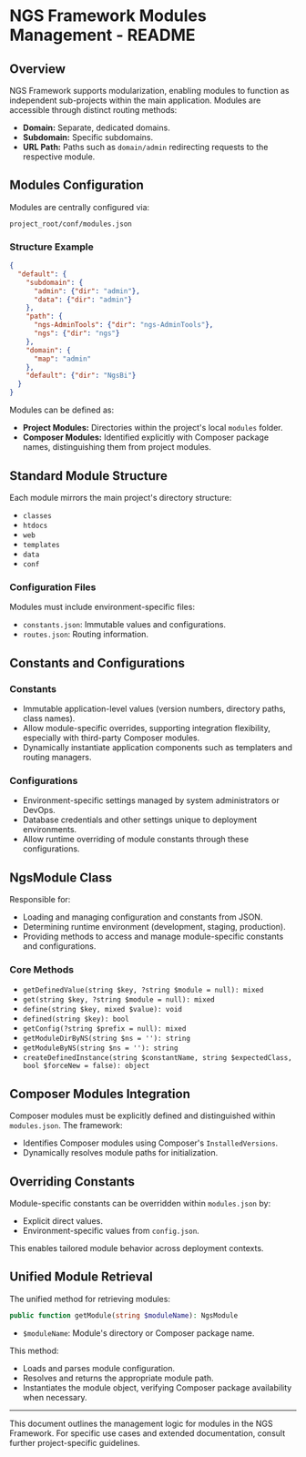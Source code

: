 # NGS Framework Modules Management - README

## Overview

NGS Framework supports modularization, enabling modules to function as independent sub-projects within the main application. Modules are accessible through distinct routing methods:

* **Domain:** Separate, dedicated domains.
* **Subdomain:** Specific subdomains.
* **URL Path:** Paths such as `domain/admin` redirecting requests to the respective module.

## Modules Configuration

Modules are centrally configured via:

```
project_root/conf/modules.json
```

### Structure Example

```json
{
  "default": {
    "subdomain": {
      "admin": {"dir": "admin"},
      "data": {"dir": "admin"}
    },
    "path": {
      "ngs-AdminTools": {"dir": "ngs-AdminTools"},
      "ngs": {"dir": "ngs"}
    },
    "domain": {
      "map": "admin"
    },
    "default": {"dir": "NgsBi"}
  }
}
```

Modules can be defined as:

* **Project Modules:** Directories within the project's local `modules` folder.
* **Composer Modules:** Identified explicitly with Composer package names, distinguishing them from project modules.

## Standard Module Structure

Each module mirrors the main project's directory structure:

* `classes`
* `htdocs`
* `web`
* `templates`
* `data`
* `conf`

### Configuration Files

Modules must include environment-specific files:

* `constants.json`: Immutable values and configurations.
* `routes.json`: Routing information.

## Constants and Configurations

### Constants

* Immutable application-level values (version numbers, directory paths, class names).
* Allow module-specific overrides, supporting integration flexibility, especially with third-party Composer modules.
* Dynamically instantiate application components such as templaters and routing managers.

### Configurations

* Environment-specific settings managed by system administrators or DevOps.
* Database credentials and other settings unique to deployment environments.
* Allow runtime overriding of module constants through these configurations.

## NgsModule Class

Responsible for:

* Loading and managing configuration and constants from JSON.
* Determining runtime environment (development, staging, production).
* Providing methods to access and manage module-specific constants and configurations.

### Core Methods

* `getDefinedValue(string $key, ?string $module = null): mixed`
* `get(string $key, ?string $module = null): mixed`
* `define(string $key, mixed $value): void`
* `defined(string $key): bool`
* `getConfig(?string $prefix = null): mixed`
* `getModuleDirByNS(string $ns = ''): string`
* `getModuleByNS(string $ns = ''): string`
* `createDefinedInstance(string $constantName, string $expectedClass, bool $forceNew = false): object`

## Composer Modules Integration

Composer modules must be explicitly defined and distinguished within `modules.json`. The framework:

* Identifies Composer modules using Composer's `InstalledVersions`.
* Dynamically resolves module paths for initialization.

## Overriding Constants

Module-specific constants can be overridden within `modules.json` by:

* Explicit direct values.
* Environment-specific values from `config.json`.

This enables tailored module behavior across deployment contexts.

## Unified Module Retrieval

The unified method for retrieving modules:

```php
public function getModule(string $moduleName): NgsModule
```

* `$moduleName`: Module's directory or Composer package name.

This method:

* Loads and parses module configuration.
* Resolves and returns the appropriate module path.
* Instantiates the module object, verifying Composer package availability when necessary.

---

This document outlines the management logic for modules in the NGS Framework. For specific use cases and extended documentation, consult further project-specific guidelines.
